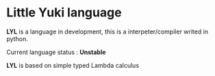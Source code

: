 # Little Yuki language

**LYL** is a language in development, this is a interpeter/compiler writed in python.

Current language status : **Unstable**

**LYL** is based on simple typed Lambda calculus